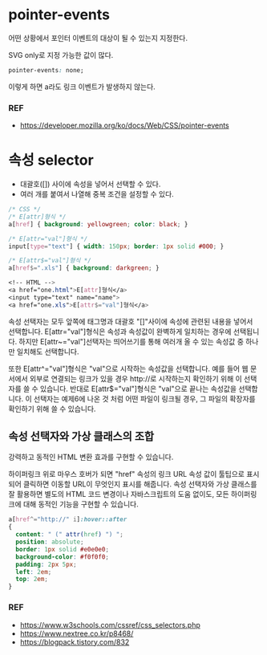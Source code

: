 # pointer-events

어떤 상황에서 포인터 이벤트의 대상이 될 수 있는지 지정한다.

SVG only로 지정 가능한 값이 많다.

```css
pointer-events: none;
```

이렇게 하면 a라도 링크 이벤트가 발생하지 않는다.

### REF

- https://developer.mozilla.org/ko/docs/Web/CSS/pointer-events

# 속성 selector

- 대괄호([]) 사이에 속성을 넣어서 선택할 수 있다.
- 여러 개를 붙여서 나열해 중복 조건을 설정할 수 있다.

```css
/* CSS */
/* E[attr]형식 */
a[href] { background: yellowgreen; color: black; }

/* E[attr="val"]형식 */
input[type="text"] { width: 150px; border: 1px solid #000; }

/* E[attr$="val"]형식 */
a[href$=".xls"] { background: darkgreen; }

<!-- HTML -->
<a href="one.html">E[attr]형식</a>
<input type="text" name="name">
<a href="one.xls">E[attr$="val"]형식</a>
```

속성 선택자는 모두 앞쪽에 태그명과 대괄호 "[]"사이에 속성에 관련된 내용을 넣어서 선택합니다. E[attr="val"]형식은 속성과 속성값이 완벽하게 일치하는 경우에 선택됩니다. 하지만 E[attr~="val"]선택자는 띄어쓰기를 통해 여러개 올 수 있는 속성값 중 하나만 일치해도 선택합니다.

또한 E[attr^="val"]형식은 "val"으로 시작하는 속성값을 선택합니다. 예를 들어 웹 문서에서 외부로 연결되는 링크가 있을 경우 http://로 시작하는지 확인하기 위해 이 선택자를 쓸 수 있습니다. 반대로 E[attr$="val"]형식은 "val"으로 끝나는 속성값을 선택합니다. 이 선택자는 예제6에 나온 것 처럼 어떤 파일이 링크될 경우, 그 파일의 확장자를 확인하기 위해 쓸 수 있습니다.

## 속성 선택자와 가상 클래스의 조합

강력하고 동적인 HTML 변환 효과를 구현할 수 있습니다.

하이퍼링크 위로 마우스 호버가 되면 "href" 속성의 링크 URL 속성 값이 툴팁으로 표시되어 클릭하면 이동할 URL이 무엇인지 표시를 해줍니다. 속성 선택자와 가상 클래스를 잘 활용하면 별도의 HTML 코드 변경이나 자바스크립트의 도움 없이도, 모든 하이퍼링크에 대해 동적인 기능을 구현할 수 있습니다.

```css
a[href^="http://" i]:hover::after
{
  content: " (" attr(href) ") ";
  position: absolute;
  border: 1px solid #e0e0e0;
  background-color: #f0f0f0;
  padding: 2px 5px;
  left: 2em;
  top: 2em;
}
```

### REF

- https://www.w3schools.com/cssref/css_selectors.php
- https://www.nextree.co.kr/p8468/
- https://blogpack.tistory.com/832
